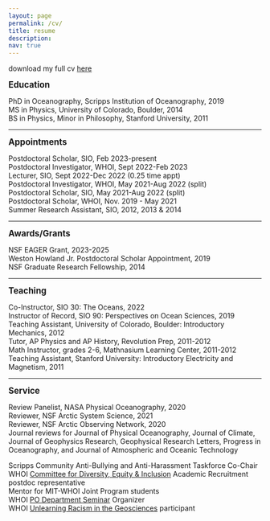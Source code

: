 ```yaml
---
layout: page
permalink: /cv/
title: resume
description:
nav: true
---
```

download my full cv <a href="http://effiefine.com/assets/pdf/ecf_cv.pdf">here</a>

<big><b>Education</b></big>

PhD in Oceanography, Scripps Institution of Oceanography, 2019 <br>
MS in Physics, University of Colorado, Boulder, 2014 <br>
BS in Physics, Minor in Philosophy, Stanford University, 2011 <br>
<hr>
<big><b>Appointments</b></big>

Postdoctoral Scholar, SIO, Feb 2023-present<br>
Postdoctoral Investigator, WHOI, Sept 2022-Feb 2023<br>
Lecturer, SIO, Sept 2022-Dec 2022 (0.25 time appt)<br>
Postdoctoral Investigator, WHOI, May 2021-Aug 2022 (split)<br>
Postdoctoral Scholar, SIO, May 2021-Aug 2022 (split)<br>
Postdoctoral Scholar, WHOI, Nov. 2019 - May 2021<br>
Summer Research Assistant, SIO, 2012, 2013 & 2014<br>

<hr>
<big><b>Awards/Grants</b></big>

NSF EAGER Grant, 2023-2025<br>
Weston Howland Jr. Postdoctoral Scholar Appointment, 2019 <br>
NSF Graduate Research Fellowship, 2014

<hr>
<big><b>Teaching</b></big>

Co-Instructor, SIO 30: The Oceans, 2022<br>
Instructor of Record, SIO 90: Perspectives on Ocean Sciences, 2019<br>
Teaching Assistant, University of Colorado, Boulder: Introductory Mechanics, 2012<br>
Tutor, AP Physics and AP History, Revolution Prep, 2011-2012<br>
Math Instructor, grades 2-6, Mathnasium Learning Center, 2011-2012<br>
Teaching Assistant, Stanford University: Introductory Electricity and Magnetism, 2011<br>

<hr>
<big><b>Service</b></big>

Review Panelist, NASA Physical Oceanography, 2020<br>
Reviewer, NSF Arctic System Science, 2021<br>
Reviewer, NSF Arctic Observing Network, 2020<br>
Journal reviews for Journal of Physical Oceanography, Journal of Climate, Journal of Geophysics Research, Geophysical Research Letters, Progress in Oceanography, and Journal of Atmospheric and Oceanic Technology

Scripps Community Anti-Bullying and Anti-Harassment Taskforce Co-Chair<br>
WHOI <a href="https://web.whoi.edu/cdi/">Committee for Diversity, Equity & Inclusion</a> Academic Recruitment postdoc representative<br>
Mentor for MIT-WHOI Joint Program students<br>
WHOI <a href="https://www.whoi.edu/what-we-do/understand/departments-centers-labs/po/po-events/">PO Department Seminar</a> Organizer<br>
WHOI <a href="https://urgeoscience.medium.com/unlearning-racism-in-geoscience-1f40aa32216e">Unlearning Racism in the Geosciences</a> participant
